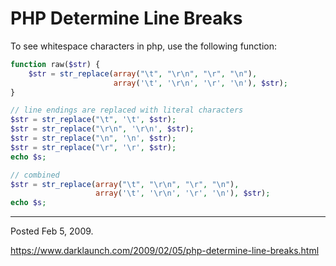 # PHP Determine Line Breaks

To see whitespace characters in php, use the following function:

```php
function raw($str) {
    $str = str_replace(array("\t", "\r\n", "\r", "\n"),
                       array('\t', '\r\n', '\r', '\n'), $str);
}
```

```php
// line endings are replaced with literal characters
$str = str_replace("\t", '\t', $str);
$str = str_replace("\r\n", '\r\n', $str);
$str = str_replace("\n", '\n', $str);
$str = str_replace("\r", '\r', $str);
echo $s;

// combined
$str = str_replace(array("\t", "\r\n", "\r", "\n"),
                   array('\t', '\r\n', '\r', '\n'), $str);
echo $s;
```

---

Posted Feb 5, 2009.

https://www.darklaunch.com/2009/02/05/php-determine-line-breaks.html